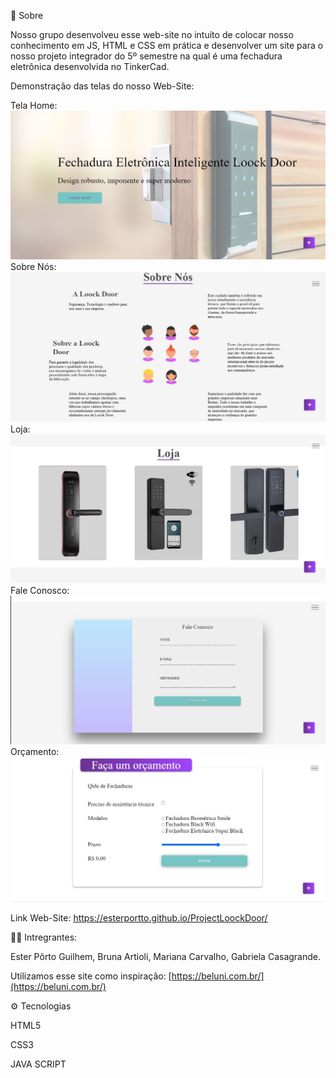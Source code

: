 🔖  Sobre

Nosso grupo desenvolveu esse web-site no intuíto de colocar nosso conhecimento em JS, HTML e CSS em prática e desenvolver um site para o nosso projeto integrador do 5º semestre na qual é uma fechadura eletrônica desenvolvida no TinkerCad.

Demonstração das telas do nosso Web-Site:

Tela Home:![enter image description here](https://github.com/esterportto/ProjectLoockDoor/blob/main/imagens/Home.jpg?raw=true)
Sobre Nós:
![enter image description here](https://github.com/esterportto/ProjectLoockDoor/blob/main/imagens/Sobre.jpg?raw=true)
Loja:![enter image description here](https://github.com/esterportto/ProjectLoockDoor/blob/main/imagens/loja.jpg?raw=true)
Fale Conosco:![enter image description here](https://github.com/esterportto/ProjectLoockDoor/blob/main/imagens/contato.jpg?raw=true)
Orçamento:![enter image description here](https://github.com/esterportto/ProjectLoockDoor/blob/main/imagens/orcamento.jpg?raw=true)

Link Web-Site: https://esterportto.github.io/ProjectLoockDoor/

👩🏻 Intregrantes:

Ester Pôrto Guilhem, Bruna Artioli, Mariana Carvalho, Gabriela Casagrande.

Utilizamos esse site como inspiração:  [https://beluni.com.br/](https://beluni.com.br/)

⚙  Tecnologias

HTML5

CSS3

JAVA SCRIPT
